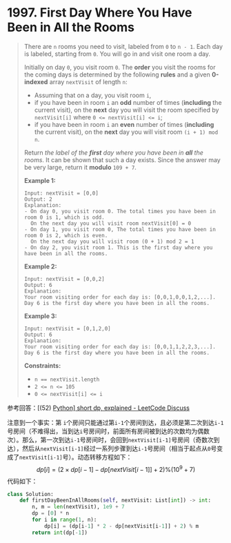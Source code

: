 # 1997. First Day Where You Have Been in All the Rooms

> There are `n` rooms you need to visit, labeled from `0` to `n - 1`. Each day is labeled, starting from `0`. You will go in and visit one room a day.
>
> Initially on day `0`, you visit room `0`. The **order** you visit the rooms for the coming days is determined by the following **rules** and a given **0-indexed** array `nextVisit` of length `n`:
>
> - Assuming that on a day, you visit room `i`,
> - if you have been in room `i` an **odd** number of times (**including** the current visit), on the **next** day you will visit the room specified by `nextVisit[i]` where `0 <= nextVisit[i] <= i`;
> - if you have been in room `i` an **even** number of times (**including** the current visit), on the **next** day you will visit room `(i + 1) mod n`.
>
> Return *the label of the **first** day where you have been in **all** the rooms*. It can be shown that such a day exists. Since the answer may be very large, return it **modulo** `109 + 7`.
>
>  
>
> **Example 1:**
>
> ```
> Input: nextVisit = [0,0]
> Output: 2
> Explanation:
> - On day 0, you visit room 0. The total times you have been in room 0 is 1, which is odd.
>   On the next day you will visit room nextVisit[0] = 0
> - On day 1, you visit room 0, The total times you have been in room 0 is 2, which is even.
>   On the next day you will visit room (0 + 1) mod 2 = 1
> - On day 2, you visit room 1. This is the first day where you have been in all the rooms.
> ```
>
> **Example 2:**
>
> ```
> Input: nextVisit = [0,0,2]
> Output: 6
> Explanation:
> Your room visiting order for each day is: [0,0,1,0,0,1,2,...].
> Day 6 is the first day where you have been in all the rooms.
> ```
>
> **Example 3:**
>
> ```
> Input: nextVisit = [0,1,2,0]
> Output: 6
> Explanation:
> Your room visiting order for each day is: [0,0,1,1,2,2,3,...].
> Day 6 is the first day where you have been in all the rooms.
> ```
>
>  
>
> **Constraints:**
>
> - `n == nextVisit.length`
> - `2 <= n <= 105`
> - `0 <= nextVisit[i] <= i`

参考回答：[(52) [Python\] short dp, explained - LeetCode Discuss](https://leetcode.com/problems/first-day-where-you-have-been-in-all-the-rooms/discuss/1445225/Python-short-dp-explained)

注意到一个事实：第 ``i``个房间只能通过第``i-1``个房间到达，且必须是第二次到达``i-1``号房间（不难得出，当到达``i``号房间时，前面所有房间被到达的次数均为偶数次）。那么，第一次到达``i-1``号房间时，会回到``nextVisit[i-1]``号房间（奇数次到达），然后从``nextVisit[i-1]``经过一系列步骤到达``i-1``号房间（相当于起点从``0``号变成了``nextVisit[i-1]``号）。动态转移方程如下：
$$
dp[i] = (2\times dp[i-1]-dp[nextVisit[i-1]] + 2) \% (10^9+7)
$$
代码如下：

```python
class Solution:
    def firstDayBeenInAllRooms(self, nextVisit: List[int]) -> int:
        n, m = len(nextVisit), 1e9 + 7
        dp = [0] * n
        for i in range(1, n):
            dp[i] = (dp[i-1] * 2 - dp[nextVisit[i-1]] + 2) % m
        return int(dp[-1])
```

